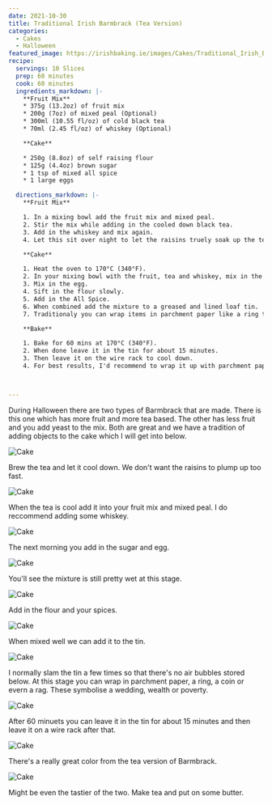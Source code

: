 ```yaml
---
date: 2021-10-30
title: Traditional Irish Barmbrack (Tea Version)
categories:
  - Cakes
  - Halloween
featured_image: https://irishbaking.ie/images/Cakes/Traditional_Irish_Barmbrack_Tea_Version/Image_1.webp
recipe:
  servings: 10 Slices
  prep: 60 minutes
  cook: 60 minutes
  ingredients_markdown: |-
    **Fruit Mix**
    * 375g (13.2oz) of fruit mix
    * 200g (7oz) of mixed peal (Optional)
    * 300ml (10.55 fl/oz) of cold black tea
    * 70ml (2.45 fl/oz) of whiskey (Optional)

    **Cake**

    * 250g (8.8oz) of self raising flour
    * 125g (4.4oz) brown sugar
    * 1 tsp of mixed all spice
    * 1 large eggs

  directions_markdown: |-
    **Fruit Mix**

    1. In a mixing bowl add the fruit mix and mixed peal.
    2. Stir the mix while adding in the cooled down black tea.
    3. Add in the whiskey and mix again.
    4. Let this sit over night to let the raisins truely soak up the tea and whiskey.

    **Cake**

    1. Heat the oven to 170°C (340°F).
    2. In your mixing bowl with the fruit, tea and whiskey, mix in the sugar.
    3. Mix in the egg.
    4. Sift in the flour slowly.
    5. Add in the All Spice.
    6. When combined add the mixture to a greased and lined loaf tin.
    7. Traditionaly you can wrap items in parchment paper like a ring to suggest you'll get married in the year, a coin to suggest wealth, a rag to suggest poverty or a pea suggest you won't marry.

    **Bake**

    1. Bake for 60 mins at 170°C (340°F).
    2. When done leave it in the tin for about 15 minutes.
    3. Then leave it on the wire rack to cool down.
    4. For best results, I'd recommend to wrap it up with parchment paper and then tin foil and leave it for 2 days before digging into it.



---
```

During Halloween there are two types of Barmbrack that are made. There is this one which has more fruit and more tea based. The other has less fruit and you add yeast to the mix. Both are great and we have a tradition of adding objects to the cake which I will get into below.

![Cake](https://irishbaking.ie/images/Cakes/Traditional_Irish_Barmbrack_Tea_Version/Image_2.webp)

Brew the tea and let it cool down. We don't want the raisins to plump up too fast.

![Cake](https://irishbaking.ie/images/Cakes/Traditional_Irish_Barmbrack_Tea_Version/Image_3.webp)

When the tea is cool add it into your fruit mix and mixed peal. I do reccommend adding some whiskey.

![Cake](https://irishbaking.ie/images/Cakes/Traditional_Irish_Barmbrack_Tea_Version/Image_4.webp)

The next morning you add in the sugar and egg.

![Cake](https://irishbaking.ie/images/Cakes/Traditional_Irish_Barmbrack_Tea_Version/Image_5.webp)

You'll see the mixture is still pretty wet at this stage.

![Cake](https://irishbaking.ie/images/Cakes/Traditional_Irish_Barmbrack_Tea_Version/Image_6.webp)

Add in the flour and your spices.

![Cake](https://irishbaking.ie/images/Cakes/Traditional_Irish_Barmbrack_Tea_Version/Image_7.webp)

When mixed well we can add it to the tin.

![Cake](https://irishbaking.ie/images/Cakes/Traditional_Irish_Barmbrack_Tea_Version/Image_8.webp)

I normally slam the tin a few times so that there's no air bubbles stored below. At this stage you can wrap in parchment paper, a ring, a coin or evern a rag. These symbolise a wedding, wealth or poverty.

![Cake](https://irishbaking.ie/images/Cakes/Traditional_Irish_Barmbrack_Tea_Version/Image_9.webp)

After 60 minuets you can leave it in the tin for about 15 minutes and then leave it on a wire rack after that.

![Cake](https://irishbaking.ie/images/Cakes/Traditional_Irish_Barmbrack_Tea_Version/Image_10.webp)

There's a really great color from the tea version of Barmbrack.

![Cake](https://irishbaking.ie/images/Cakes/Traditional_Irish_Barmbrack_Tea_Version/Image_11.webp)

Might be even the tastier of the two. Make tea and put on some butter.
